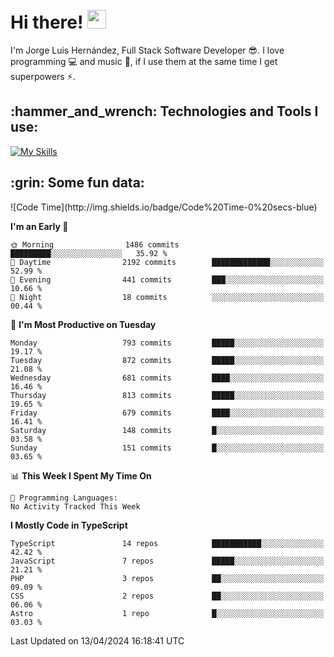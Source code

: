 <h1 align="left">
 <abc>
  <br>Hi there! <img src="https://user-images.githubusercontent.com/42378118/110234147-e3259600-7f4e-11eb-95be-0c4047144dea.gif" width="30"><br>
 </abc>
</h1>

I'm Jorge Luis Hernández, Full Stack Software Developer :sunglasses:. I love programming :computer: and music :musical_score:, if I use them at the same time I get superpowers :zap:. 


<h2 align="left">:hammer_and_wrench: Technologies and Tools I use:</h2>

[![My Skills](https://skillicons.dev/icons?i=js,ts,html,css,py,vue,react,next,nest,postgres,mysql)](https://skillicons.dev)

<h2 align="left">:grin: Some fun data:</h2>
<!--START_SECTION:waka-->
![Code Time](http://img.shields.io/badge/Code%20Time-0%20secs-blue)

**I'm an Early 🐤** 

```text
🌞 Morning                1486 commits        █████████░░░░░░░░░░░░░░░░   35.92 % 
🌆 Daytime                2192 commits        █████████████░░░░░░░░░░░░   52.99 % 
🌃 Evening                441 commits         ███░░░░░░░░░░░░░░░░░░░░░░   10.66 % 
🌙 Night                  18 commits          ░░░░░░░░░░░░░░░░░░░░░░░░░   00.44 % 
```
📅 **I'm Most Productive on Tuesday** 

```text
Monday                   793 commits         █████░░░░░░░░░░░░░░░░░░░░   19.17 % 
Tuesday                  872 commits         █████░░░░░░░░░░░░░░░░░░░░   21.08 % 
Wednesday                681 commits         ████░░░░░░░░░░░░░░░░░░░░░   16.46 % 
Thursday                 813 commits         █████░░░░░░░░░░░░░░░░░░░░   19.65 % 
Friday                   679 commits         ████░░░░░░░░░░░░░░░░░░░░░   16.41 % 
Saturday                 148 commits         █░░░░░░░░░░░░░░░░░░░░░░░░   03.58 % 
Sunday                   151 commits         █░░░░░░░░░░░░░░░░░░░░░░░░   03.65 % 
```


📊 **This Week I Spent My Time On** 

```text
💬 Programming Languages: 
No Activity Tracked This Week
```

**I Mostly Code in TypeScript** 

```text
TypeScript               14 repos            ███████████░░░░░░░░░░░░░░   42.42 % 
JavaScript               7 repos             █████░░░░░░░░░░░░░░░░░░░░   21.21 % 
PHP                      3 repos             ██░░░░░░░░░░░░░░░░░░░░░░░   09.09 % 
CSS                      2 repos             ██░░░░░░░░░░░░░░░░░░░░░░░   06.06 % 
Astro                    1 repo              █░░░░░░░░░░░░░░░░░░░░░░░░   03.03 % 
```




 Last Updated on 13/04/2024 16:18:41 UTC
<!--END_SECTION:waka-->

